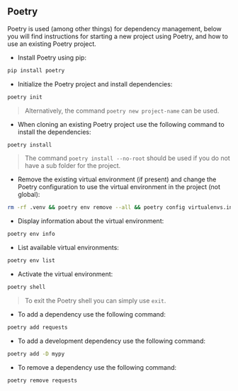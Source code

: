## Poetry

Poetry is used (among other things) for dependency management, below you will find instructions for starting a new project using Poetry, and how to use an existing Poetry project.

- Install Poetry using pip:
```bash
pip install poetry
```

- Initialize the Poetry project and install dependencies:
```bash
poetry init
```
> Alternatively, the command `poetry new project-name` can be used.

- When cloning an existing Poetry project use the following command to install the dependencies:
```bash
poetry install
```
> The command `poetry install --no-root` should be used if you do not have a sub folder for the project.

- Remove the existing virtual environment (if present) and change the Poetry configuration to use the virtual environment in the project (not global):
```bash
rm -rf .venv && poetry env remove --all && poetry config virtualenvs.in-project true
```

- Display information about the virtual environment:
```bash
poetry env info
```

- List available virtual environments:
```bash
poetry env list
```

- Activate the virtual environment:
```bash
poetry shell
```
> To exit the Poetry shell you can simply use `exit`.

- To add a dependency use the following command:
```bash
poetry add requests
```

- To add a development dependency use the following command:
```bash
poetry add -D mypy
```

- To remove a dependency use the following command:
```bash
poetry remove requests
```
